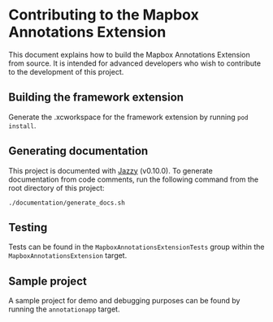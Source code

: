 # Contributing to the Mapbox Annotations Extension

This document explains how to build the Mapbox Annotations Extension from source. It is intended for advanced developers who wish to contribute to the development of this project.

## Building the framework extension

Generate the .xcworkspace for the framework extension by running `pod install`.

## Generating documentation

This project is documented with [Jazzy](https://github.com/realm/jazzy) (v0.10.0). To generate documentation from code comments, run the following command from the root directory of this project:

```
./documentation/generate_docs.sh
```

## Testing

Tests can be found in the `MapboxAnnotationsExtensionTests` group within the `MapboxAnnotationsExtension` target.

## Sample project

A sample project for demo and debugging purposes can be found by running the `annotationapp` target.